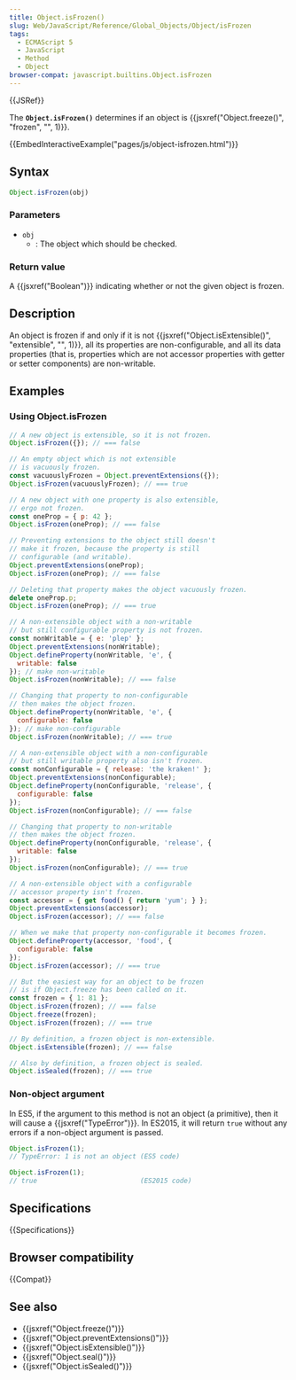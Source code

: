```yaml
---
title: Object.isFrozen()
slug: Web/JavaScript/Reference/Global_Objects/Object/isFrozen
tags:
  - ECMAScript 5
  - JavaScript
  - Method
  - Object
browser-compat: javascript.builtins.Object.isFrozen
---
```

{{JSRef}}

The **`Object.isFrozen()`** determines if an object is
{{jsxref("Object.freeze()", "frozen", "", 1)}}.

{{EmbedInteractiveExample("pages/js/object-isfrozen.html")}}

## Syntax

```js
Object.isFrozen(obj)
```

### Parameters

- `obj`
  - : The object which should be checked.

### Return value

A {{jsxref("Boolean")}} indicating whether or not the given object is frozen.

## Description

An object is frozen if and only if it is not {{jsxref("Object.isExtensible()",
  "extensible", "", 1)}}, all its properties are non-configurable, and all its data
properties (that is, properties which are not accessor properties with getter or setter
components) are non-writable.

## Examples

### Using Object.isFrozen

```js
// A new object is extensible, so it is not frozen.
Object.isFrozen({}); // === false

// An empty object which is not extensible
// is vacuously frozen.
const vacuouslyFrozen = Object.preventExtensions({});
Object.isFrozen(vacuouslyFrozen); // === true

// A new object with one property is also extensible,
// ergo not frozen.
const oneProp = { p: 42 };
Object.isFrozen(oneProp); // === false

// Preventing extensions to the object still doesn't
// make it frozen, because the property is still
// configurable (and writable).
Object.preventExtensions(oneProp);
Object.isFrozen(oneProp); // === false

// Deleting that property makes the object vacuously frozen.
delete oneProp.p;
Object.isFrozen(oneProp); // === true

// A non-extensible object with a non-writable
// but still configurable property is not frozen.
const nonWritable = { e: 'plep' };
Object.preventExtensions(nonWritable);
Object.defineProperty(nonWritable, 'e', {
  writable: false
}); // make non-writable
Object.isFrozen(nonWritable); // === false

// Changing that property to non-configurable
// then makes the object frozen.
Object.defineProperty(nonWritable, 'e', {
  configurable: false
}); // make non-configurable
Object.isFrozen(nonWritable); // === true

// A non-extensible object with a non-configurable
// but still writable property also isn't frozen.
const nonConfigurable = { release: 'the kraken!' };
Object.preventExtensions(nonConfigurable);
Object.defineProperty(nonConfigurable, 'release', {
  configurable: false
});
Object.isFrozen(nonConfigurable); // === false

// Changing that property to non-writable
// then makes the object frozen.
Object.defineProperty(nonConfigurable, 'release', {
  writable: false
});
Object.isFrozen(nonConfigurable); // === true

// A non-extensible object with a configurable
// accessor property isn't frozen.
const accessor = { get food() { return 'yum'; } };
Object.preventExtensions(accessor);
Object.isFrozen(accessor); // === false

// When we make that property non-configurable it becomes frozen.
Object.defineProperty(accessor, 'food', {
  configurable: false
});
Object.isFrozen(accessor); // === true

// But the easiest way for an object to be frozen
// is if Object.freeze has been called on it.
const frozen = { 1: 81 };
Object.isFrozen(frozen); // === false
Object.freeze(frozen);
Object.isFrozen(frozen); // === true

// By definition, a frozen object is non-extensible.
Object.isExtensible(frozen); // === false

// Also by definition, a frozen object is sealed.
Object.isSealed(frozen); // === true
```

### Non-object argument

In ES5, if the argument to this method is not an object (a primitive), then it will
cause a {{jsxref("TypeError")}}. In ES2015, it will return `true` without any errors if a non-object argument is passed.

```js
Object.isFrozen(1);
// TypeError: 1 is not an object (ES5 code)

Object.isFrozen(1);
// true                          (ES2015 code)
```

## Specifications

{{Specifications}}

## Browser compatibility

{{Compat}}

## See also

- {{jsxref("Object.freeze()")}}
- {{jsxref("Object.preventExtensions()")}}
- {{jsxref("Object.isExtensible()")}}
- {{jsxref("Object.seal()")}}
- {{jsxref("Object.isSealed()")}}
